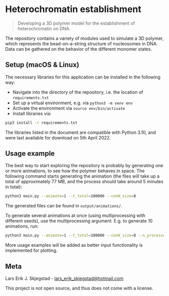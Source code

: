 # Heterochromatin establishment
> Developing a 3D polymer model for the establishment of heterochromatin on DNA.

The repository contains a variety of modules used to simulate a 3D polymer, which represents the bead-on-a-string structure of nucleosomes in DNA. Data can be gathered on the behavior of the different monomer states.

## Setup (macOS & Linux)
The necessary libraries for this application can be installed in the following way:
* Navigate into the directory of the repository, i.e. the location of ``requirements.txt``
* Set up a virtual environment, e.g. via ``python3 -m venv env``
* Activate the environment via ``source env/bin/activate``
* Install libraries via:
```sh
pip3 install -r requirements.txt
```
The libraries listed in the document are compatible with Python 3.10, and were last available for download on 5th April 2022.

## Usage example
The best way to start exploring the repository is probably by generating one or more animations, to see how the polymer behaves in space. The following command starts generating the animation (the files will take up a total of approximately 77 MB, and the process should take around 5 minutes in total):
```sh
python3 main.py --animate=1 --t_total=100000 --cenH_size=8
```
The generated files can be found in ``output/animations/``.

To generate several animations at once (using multiprocessing with different seeds), use the multiprocessing argument. E.g. to generate 10 animations, run:
```sh
python3 main.py --animate=1 --t_total=100000 --cenH_size=8 --n_processes=10
```

More usage examples will be added as better input functionality is implemented for plotting.

## Meta
Lars Erik J. Skjegstad - lars_erik_skjegstad@hotmail.com

This project is not open source, and thus does not come with a license.
